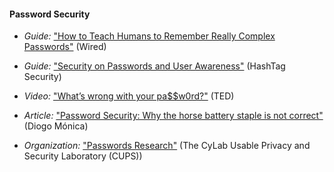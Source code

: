 
#### Password Security

  * *Guide:* ["How to Teach Humans to Remember Really Complex Passwords"](http://www.wired.com/2014/07/how-to-teach-humans-to-remember-really-complex-passwords/) (Wired)

  * *Guide:* ["Security on Passwords and User Awareness"](https://www.hashtagsecurity.com/security-on-passwords-and-user-awareness) (HashTag Security)

  * *Video:* ["What’s wrong with your pa$$w0rd?"](http://www.ted.com/talks/lorrie_faith_cranor_what_s_wrong_with_your_pa_w0rd?language=en) (TED)

  * *Article:* ["Password Security: Why the horse battery staple is not correct"](https://diogomonica.com/posts/password-security-why-the-horse-battery-staple-is-not-correct/) (Diogo Mónica)

  * *Organization:* ["Passwords Research"](http://cups.cs.cmu.edu/passwords.html) (The CyLab Usable Privacy and Security Laboratory (CUPS))
